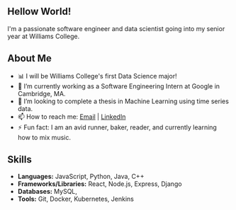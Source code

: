 
## Hellow World!
I'm a passionate software engineer and data scientist going into my senior year at Williams College.

## About Me

- 📊 I will be Williams College's first Data Science major!
- 🌱 I’m currently working as a Software Engineering Intern at Google in Cambridge, MA.
- 👯 I’m looking to complete a thesis in Machine Learning using time series data.
- 📫 How to reach me: [Email](mailto:aas10@williams.edu) | [LinkedIn](www.linkedin.com/in/alessandra-somer)
- ⚡ Fun fact: I am an avid runner, baker, reader, and currently learning how to mix music.

## Skills

- **Languages:** JavaScript, Python, Java, C++
- **Frameworks/Libraries:** React, Node.js, Express, Django
- **Databases:** MySQL,
- **Tools:** Git, Docker, Kubernetes, Jenkins
